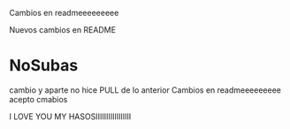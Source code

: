 Cambios en readmeeeeeeeee


Nuevos cambios en README
# NoSubas



cambio y aparte no hice PULL de lo anterior
Cambios en readmeeeeeeeee
acepto cmabios

I LOVE YOU MY HASOSIIIIIIIIIIIIIIIII